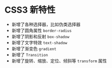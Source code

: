 # CSS3 新特性

* 新增了各种选择器，比如伪类选择器
* 新增了圆角属性 `border-radius`
* 新增了阴影和反射 `box-shadow`
* 新增了文字特效 `text-shadow`
* 新增了渐变色 `gradient`
* 新增了 `Transition`
* 新增了旋转、缩放、定位、倾斜等 `transform` 属性
